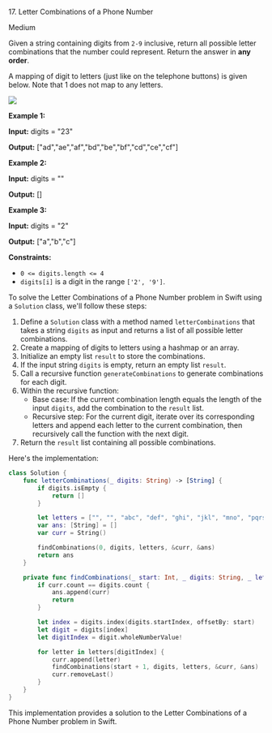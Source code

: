 17\. Letter Combinations of a Phone Number

Medium

Given a string containing digits from `2-9` inclusive, return all possible letter combinations that the number could represent. Return the answer in **any order**.

A mapping of digit to letters (just like on the telephone buttons) is given below. Note that 1 does not map to any letters.

![](https://upload.wikimedia.org/wikipedia/commons/thumb/7/73/Telephone-keypad2.svg/200px-Telephone-keypad2.svg.png)

**Example 1:**

**Input:** digits = "23"

**Output:** ["ad","ae","af","bd","be","bf","cd","ce","cf"] 

**Example 2:**

**Input:** digits = ""

**Output:** [] 

**Example 3:**

**Input:** digits = "2"

**Output:** ["a","b","c"] 

**Constraints:**

*   `0 <= digits.length <= 4`
*   `digits[i]` is a digit in the range `['2', '9']`.

To solve the Letter Combinations of a Phone Number problem in Swift using a `Solution` class, we'll follow these steps:

1. Define a `Solution` class with a method named `letterCombinations` that takes a string `digits` as input and returns a list of all possible letter combinations.
2. Create a mapping of digits to letters using a hashmap or an array.
3. Initialize an empty list `result` to store the combinations.
4. If the input string `digits` is empty, return an empty list `result`.
5. Call a recursive function `generateCombinations` to generate combinations for each digit.
6. Within the recursive function:
   - Base case: If the current combination length equals the length of the input `digits`, add the combination to the `result` list.
   - Recursive step: For the current digit, iterate over its corresponding letters and append each letter to the current combination, then recursively call the function with the next digit.
7. Return the `result` list containing all possible combinations.

Here's the implementation:

```swift
class Solution {
    func letterCombinations(_ digits: String) -> [String] {
        if digits.isEmpty {
            return []
        }

        let letters = ["", "", "abc", "def", "ghi", "jkl", "mno", "pqrs", "tuv", "wxyz"]
        var ans: [String] = []
        var curr = String()

        findCombinations(0, digits, letters, &curr, &ans)
        return ans
    }

    private func findCombinations(_ start: Int, _ digits: String, _ letters: [String], _ curr: inout String, _ ans: inout [String]) {
        if curr.count == digits.count {
            ans.append(curr)
            return
        }

        let index = digits.index(digits.startIndex, offsetBy: start)
        let digit = digits[index]
        let digitIndex = digit.wholeNumberValue!

        for letter in letters[digitIndex] {
            curr.append(letter)
            findCombinations(start + 1, digits, letters, &curr, &ans)
            curr.removeLast()
        }
    }
}
```

This implementation provides a solution to the Letter Combinations of a Phone Number problem in Swift.